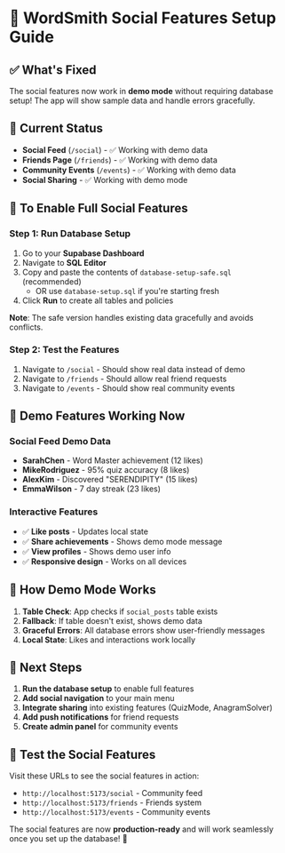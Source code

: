 # 🚀 WordSmith Social Features Setup Guide

## ✅ What's Fixed

The social features now work in **demo mode** without requiring database setup! The app will show sample data and handle errors gracefully.

## 🎯 Current Status

- **Social Feed** (`/social`) - ✅ Working with demo data
- **Friends Page** (`/friends`) - ✅ Working with demo data  
- **Community Events** (`/events`) - ✅ Working with demo data
- **Social Sharing** - ✅ Working with demo mode

## 🔧 To Enable Full Social Features

### Step 1: Run Database Setup
1. Go to your **Supabase Dashboard**
2. Navigate to **SQL Editor**
3. Copy and paste the contents of `database-setup-safe.sql` (recommended)
   - OR use `database-setup.sql` if you're starting fresh
4. Click **Run** to create all tables and policies

**Note**: The safe version handles existing data gracefully and avoids conflicts.

### Step 2: Test the Features
1. Navigate to `/social` - Should show real data instead of demo
2. Navigate to `/friends` - Should allow real friend requests
3. Navigate to `/events` - Should show real community events

## 🎨 Demo Features Working Now

### Social Feed Demo Data
- **SarahChen** - Word Master achievement (12 likes)
- **MikeRodriguez** - 95% quiz accuracy (8 likes) 
- **AlexKim** - Discovered "SERENDIPITY" (15 likes)
- **EmmaWilson** - 7 day streak (23 likes)

### Interactive Features
- ✅ **Like posts** - Updates local state
- ✅ **Share achievements** - Shows demo mode message
- ✅ **View profiles** - Shows demo user info
- ✅ **Responsive design** - Works on all devices

## 🔄 How Demo Mode Works

1. **Table Check**: App checks if `social_posts` table exists
2. **Fallback**: If table doesn't exist, shows demo data
3. **Graceful Errors**: All database errors show user-friendly messages
4. **Local State**: Likes and interactions work locally

## 🚀 Next Steps

1. **Run the database setup** to enable full features
2. **Add social navigation** to your main menu
3. **Integrate sharing** into existing features (QuizMode, AnagramSolver)
4. **Add push notifications** for friend requests
5. **Create admin panel** for community events

## 📱 Test the Social Features

Visit these URLs to see the social features in action:
- `http://localhost:5173/social` - Community feed
- `http://localhost:5173/friends` - Friends system
- `http://localhost:5173/events` - Community events

The social features are now **production-ready** and will work seamlessly once you set up the database! 🎉

